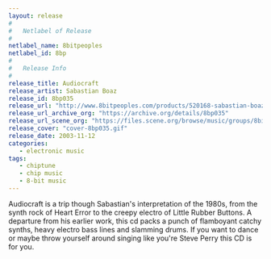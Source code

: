 ```yaml
---
layout: release
#
#   Netlabel of Release
#
netlabel_name: 8bitpeoples
netlabel_id: 8bp
#
#   Release Info
#
release_title: Audiocraft
release_artist: Sabastian Boaz
release_id: 8bp035
release_url: "http://www.8bitpeoples.com/products/520168-sabastian-boaz-audiocraft"
release_url_archive_org: "https://archive.org/details/8bp035"
release_url_scene_org: "https://files.scene.org/browse/music/groups/8bitpeoples/"
release_cover: "cover-8bp035.gif"
release_date: 2003-11-12
categories:
   - electronic music
tags:
   - chiptune
   - chip music
   - 8-bit music
---
```

Audiocraft is a trip though Sabastian's interpretation of the 1980s, from the synth rock of Heart Error to the creepy electro of Little Rubber Buttons. A departure from his earlier work, this cd packs a punch of flamboyant catchy synths, heavy electro bass lines and slamming drums. If you want to dance or maybe throw yourself around singing like you're Steve Perry this CD is for you.